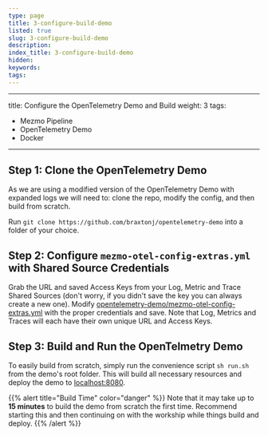 ```yaml
---
type: page
title: 3-configure-build-demo
listed: true
slug: 3-configure-build-demo
description: 
index_title: 3-configure-build-demo
hidden: 
keywords: 
tags: 
---
```


---
title: Configure the OpenTelemetry Demo and Build
weight: 3
tags:
- Mezmo Pipeline
- OpenTelemetry Demo
- Docker
---

## Step 1: Clone the OpenTelemetry Demo

As we are using a modified version of the OpenTelemetry Demo with expanded logs we will need to: clone the repo, modify the config, and then build from scratch.

Run `git clone https://github.com/braxtonj/opentelemetry-demo` into a folder of your choice.

## Step 2: Configure `mezmo-otel-config-extras.yml` with Shared Source Credentials

Grab the URL and saved Access Keys from your Log, Metric and Trace Shared Sources (don't worry, if you didn't save the key you can always create a new one).  Modify [opentelemetry-demo/mezmo-otel-config-extras.yml](https://github.com/braxtonj/opentelemetry-demo/blob/main/mezmo-otel-config-extras.yml) with the proper credentials and save.  Note that Log, Metrics and Traces will each have their own unique URL and Access Keys.

## Step 3: Build and Run the OpenTelmetry Demo

To easily build from scratch, simply run the convenience script `sh run.sh` from the demo's root folder.  This will build all necessary resources and deploy the demo to [localhost:8080](localhost:8080).

{{% alert title="Build Time" color="danger" %}}
Note that it may take up to **15 minutes** to build the demo from scratch the first time.  Recommend starting this and then continuing on with the workship while things build and deploy.
{{% /alert %}}
